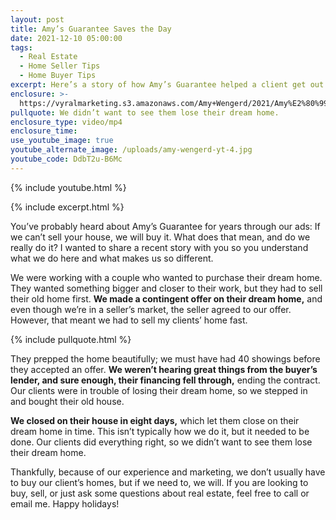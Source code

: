 ```yaml
---
layout: post
title: Amy’s Guarantee Saves the Day
date: 2021-12-10 05:00:00
tags:
  - Real Estate
  - Home Seller Tips
  - Home Buyer Tips
excerpt: Here’s a story of how Amy’s Guarantee helped a client get out of a pinch.
enclosure: >-
  https://vyralmarketing.s3.amazonaws.com/Amy+Wengerd/2021/Amy%E2%80%99s+Guarantee+Saves+the+Day.mp4
pullquote: We didn’t want to see them lose their dream home.
enclosure_type: video/mp4
enclosure_time:
use_youtube_image: true
youtube_alternate_image: /uploads/amy-wengerd-yt-4.jpg
youtube_code: DdbT2u-B6Mc
---
```

{% include youtube.html %}

{% include excerpt.html %}

You’ve probably heard about Amy’s Guarantee for years through our ads: If we can’t sell your house, we will buy it. What does that mean, and do we really do it? I wanted to share a recent story with you so you understand what we do here and what makes us so different.

We were working with a couple who wanted to purchase their dream home. They wanted something bigger and closer to their work, but they had to sell their old home first. **We made a contingent offer on their dream home,** and even though we’re in a seller’s market, the seller agreed to our offer. However, that meant we had to sell my clients’ home fast.

{% include pullquote.html %}

They prepped the home beautifully; we must have had 40 showings before they accepted an offer. **We weren’t hearing great things from the buyer’s lender, and sure enough, their financing fell through,** ending the contract. Our clients were in trouble of losing their dream home, so we stepped in and bought their old house.

**We closed on their house in eight days,** which let them close on their dream home in time. This isn’t typically how we do it, but it needed to be done. Our clients did everything right, so we didn’t want to see them lose their dream home.&nbsp;

Thankfully, because of our experience and marketing, we don’t usually have to buy our client’s homes, but if we need to, we will. If you are looking to buy, sell, or just ask some questions about real estate, feel free to call or email me. Happy holidays\!
